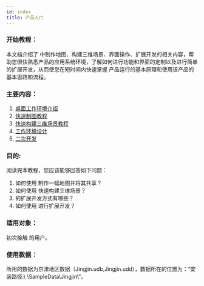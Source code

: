 ```yaml
---
id: index
title: 产品入门
---
```

### 开始教程：

本文档介绍了
中制作地图、构建三维场景、界面操作、扩展开发的相关内容，帮助您很快熟悉产品的应用系统环境，了解如何进行功能和界面的定制以及进行简单的扩展开发，从而使您在短时间内快速掌握
产品运行的基本原理和使用该产品的基本思路和流程。

### 主要内容：

  1. [桌面工作环境介绍 ]( UIIntro.html)
  2. [快速制图教程](QuickMakingMapTutorial/QuickMakingMapGuide.html)
  3. [快速构建三维场景教程](QuickMakingSceneTutorial/QuickMakingSceneGuide.html)
  4. [工作环境设计](UI_index.html)
  5. [二次开发](Develop_index.html)

### 目的:

阅读完本教程，您应该能够回答如下问题：

  1. 如何使用  制作一幅地图并将其共享？
  2. 如何使用  快速构建三维场景？
  3. 的扩展开发方式有哪些？
  4. 如何使用  进行扩展开发？

### 适用对象：

初次接触  的用户。

### 使用数据：

所用的数据为京津地区数据（Jingjin.udb,Jingjin.udd），数据所在的位置为：“安装路径:\ \SampleData\Jingjin\”。
